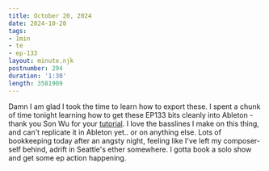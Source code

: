 ```yaml
---
title: October 20, 2024
date: 2024-10-20
tags:
- 1min
- te
- ep-133
layout: minute.njk
postnumber: 294
duration: '1:30'
length: 3581909
---
```

Damn I am glad I took the time to learn how to export these. I spent a chunk of time tonight learning how to get these EP133 bits cleanly into Ableton - thank you Son Wu for your [tutorial](https://www.youtube.com/watch?v=vKA0oGv4jUE). I love the basslines I make on this thing, and can't replicate it in Ableton yet.. or on anything else.  Lots of bookkeeping today after an angsty night, feeling like I've left my composer-self behind, adrift in Seattle's ether somewhere. I gotta book a solo show and get some ep action happening. 